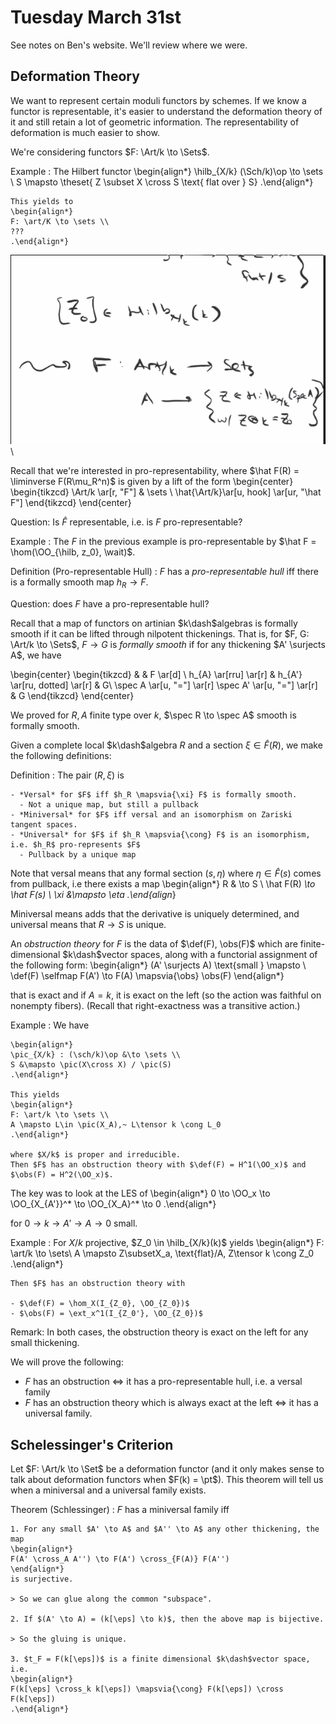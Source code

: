 # Tuesday March 31st

See notes on Ben's website.
We'll review where we were.

## Deformation Theory

We want to represent certain moduli functors by schemes.
If we know a functor is representable, it's easier to understand the deformation theory of it and still retain a lot of geometric information.
The representability of deformation is much easier to show.


We're considering functors $F: \Art/k \to \Sets$.

Example
:   The Hilbert functor
    \begin{align*}
    \hilb_{X/k} (\Sch/k)\op \to \sets \\
    S \mapsto \theset{ Z  \subset  X \cross S \text{ flat over } S}
    .\end{align*}

    This yields to
    \begin{align*}
    F: \art/K \to \sets \\
    ???
    .\end{align*}

![Image](figures/2020-03-31-12:44.png)\

Recall that we're interested in pro-representability, where $\hat F(R) = \liminverse F(R\mu_R^n)$ is given by a lift of the form
\begin{center}
\begin{tikzcd}
\Art/k \ar[r, "F"] & \sets \\
\hat{\Art/k}\ar[u, hook] \ar[ur, "\hat F"]
\end{tikzcd}
\end{center}

Question:
Is $\hat F$ representable, i.e. is $F$ pro-representable?

Example
:   The $F$ in the previous example is pro-representable by $\hat F = \hom(\OO_{\hilb, z_0}, \wait)$.

Definition (Pro-representable Hull)
: $F$ has a *pro-representable hull* iff there is a formally smooth map $h_R \to F$.

Question: does $F$ have a pro-representable hull?

Recall that a map of functors on artinian $k\dash$algebras is formally smooth if it can be lifted through nilpotent thickenings.
That is, for $F, G: \Art/k \to \Sets$, $F \to G$ is *formally smooth* if for any thickening $A' \surjects A$, we have

\begin{center}
\begin{tikzcd}
 & & F \ar[d] \\
h_{A} \ar[rru] \ar[r] & h_{A'} \ar[ru, dotted] \ar[r] & G\\
\spec A \ar[u, "="] \ar[r] \spec A' \ar[u, "="] \ar[r] & G
\end{tikzcd}
\end{center}

We proved for $R, A$ finite type over $k$, $\spec R \to \spec A$ smooth is formally smooth.

Given a complete local $k\dash$algebra $R$ and a section $\xi \in \hat F(R)$, we make the following definitions:

Definition
:   The pair $(R, \xi)$ is

    - *Versal* for $F$ iff $h_R \mapsvia{\xi} F$ is formally smooth.
      - Not a unique map, but still a pullback
    - *Miniversal* for $F$ iff versal and an isomorphism on Zariski tangent spaces.
    - *Universal* for $F$ if $h_R \mapsvia{\cong} F$ is an isomorphism, i.e. $h_R$ pro-represents $F$
      - Pullback by a unique map

Note that versal means that any formal section $(s, \eta)$ where $\eta \in \hat F(s)$ comes from pullback, i.e there exists a map
\begin{align*}
R & \to S \\
\hat F(R) *\to \hat F(s) \\
\xi &\mapsto \eta
.\end{align*}

Miniversal means adds that the derivative is uniquely determined, and universal means that $R\to S$ is unique.

An *obstruction theory* for $F$ is the data of $\def(F), \obs(F)$ which are finite-dimensional $k\dash$vector spaces, along with a functorial assignment of the following form:
\begin{align*}
(A' \surjects A) \text{small } \mapsto \\
\def(F) \selfmap F(A') \to F(A) \mapsvia{\obs} \obs(F)
\end{align*}

that is exact and if $A=k$, it is exact on the left (so the action was faithful on nonempty fibers).
(Recall that right-exactness was a transitive action.)

Example
:   We have

    \begin{align*}
    \pic_{X/k} : (\sch/k)\op &\to \sets \\
    S &\mapsto \pic(X\cross X) / \pic(S)
    .\end{align*}

    This yields
    \begin{align*}
    F: \art/k \to \sets \\
    A \mapsto L\in \pic(X_A),~ L\tensor k \cong L_0
    .\end{align*}

    where $X/k$ is proper and irreducible.
    Then $F$ has an obstruction theory with $\def(F) = H^1(\OO_x)$ and $\obs(F) = H^2(\OO_x)$.

The key was to look at the LES of
\begin{align*}
0 \to \OO_x \to \OO_{X_{A'}}^* \to \OO_{X_A}^* \to 0
.\end{align*}

for $0 \to k \to A' \to A \to 0$ small.

Example
:   For $X/k$ projective, $Z_0 \in \hilb_{X/k}(k)$ yields
    \begin{align*}
    F: \art/k \to \sets\\
    A \mapsto Z\subsetX_a, \text{flat}/A, Z\tensor k \cong Z_0
    .\end{align*}

    Then $F$ has an obstruction theory with

    - $\def(F) = \hom_X(I_{Z_0}, \OO_{Z_0})$
    - $\obs(F) = \ext_x^1(I_{Z_0'}, \OO_{Z_0})$

Remark:
In both cases, the obstruction theory is exact on the left for any small thickening.

We will prove the following:
- $F$ has an obstruction $\iff$ it has a pro-representable hull, i.e. a versal family
- $F$ has an obstruction theory which is always exact at the left $\iff$ it has a universal family.

## Schelessinger's Criterion

Let $F: \Art/k \to \Set$ be a deformation functor (and it only makes sense to talk about deformation functors when $F(k) = \pt$).
This theorem will tell us when a miniversal and a universal family exists.

Theorem (Schlessinger)
:   $F$ has a miniversal family iff

    1. For any small $A' \to A$ and $A'' \to A$ any other thickening, the map
    \begin{align*}
    F(A' \cross_A A'') \to F(A') \cross_{F(A)} F(A'')
    \end{align*}
    is surjective.

    > So we can glue along the common "subspace".

    2. If $(A' \to A) = (k[\eps] \to k)$, then the above map is bijective.

    > So the gluing is unique.

    3. $t_F = F(k[\eps])$ is a finite dimensional $k\dash$vector space, i.e.
    \begin{align*}
    F(k[\eps] \cross_k k[\eps]) \mapsvia{\cong} F(k[\eps]) \cross F(k[\eps])
    .\end{align*}
